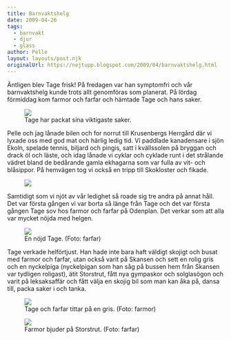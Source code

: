 ```yaml
---
title: Barnvaktshelg
date: 2009-04-26
tags: 
  - barnvakt
  - djur
  - glass	
author: Pelle
layout: layouts/post.njk
originalUrl: https://nejtupp.blogspot.com/2009/04/barnvaktshelg.html
---
```


Äntligen blev Tage frisk! På fredagen var han symptomfri och vår barnvaktshelg kunde trots allt genomföras som planerat. På lördag förmiddag kom farmor och farfar och hämtade Tage och hans saker.

<figure>
	<img src="../../../img/2009/04/_MG_2400_1024pix.jpg">
	<figcaption>Tage har packat sina viktigaste saker.</figcaption>
</figure>

Pelle och jag lånade bilen och for norrut till Krusenbergs Herrgård där vi lyxade oss med god mat och härlig ledig tid. Vi paddlade kanadensare i sjön Ekoln, spelade tennis, biljard och pingis, satt i kvällssolen på bryggan och drack öl och läste, och idag lånade vi cyklar och cyklade runt i det strålande vädret bland de bedårande gamla ekhagarna som var fulla av vit- och blåsippor. På hemvägen tog vi också en tripp till Skokloster och fikade.

<figure>
	<img src="../../../img/2009/04/_MG_2412_1024pix.jpg">	
</figure>

Samtidigt som vi njöt av vår ledighet så roade sig tre andra på annat håll. Det var första gången vi var borta så länge från Tage och det var första gången Tage sov hos farmor och farfar på Odenplan. Det verkar som att alla var mycket nöjda med helgen.

<figure>
	<img src="../../../img/2009/04/Barnvaktsdag+090426+034_1024.jpg">
	<figcaption>En nöjd Tage. (Foto: farfar)</figcaption>
</figure>

Tage verkade helförtjust. Han hade inte bara haft väldigt skojigt och busat med farmor och farfar, utan också varit på Skansen och sett en rolig gris och en nyckelpiga (nyckelpigan som han såg på bussen hem från Skansen var tydligen roligast), ätit Storstrut, fått nya gympaskor och solglasögon och varit på leksaksaffär och fått välja en skojig bil som man kan åka på, dansa till, packa saker i och tanka.

<figure>
	<img src="../../../img/2009/04/Barnvaktsdag+090426+016_1024.jpg">
	<figcaption>Tage och farfar tittar på en gris. (Foto: farmor)</figcaption>
</figure>

<figure>
	<img src="../../../img/2009/04/Barnvaktsdag+090426+025_1024.jpg">
	<figcaption>Farmor bjuder på Storstrut. (Foto: farfar)</figcaption>
</figure>
